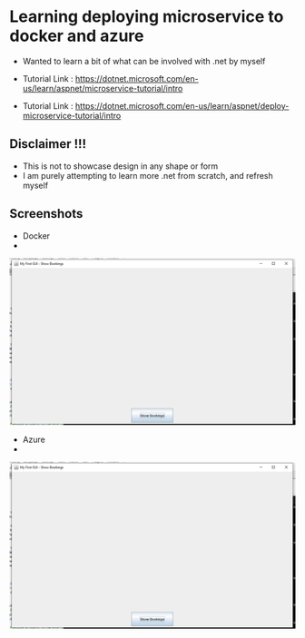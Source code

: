 # Learning deploying microservice to docker and azure
- Wanted to learn a bit of what can be involved with .net by myself

- Tutorial Link : https://dotnet.microsoft.com/en-us/learn/aspnet/microservice-tutorial/intro

- Tutorial Link : https://dotnet.microsoft.com/en-us/learn/aspnet/deploy-microservice-tutorial/intro

## Disclaimer !!!
- This is not to showcase design in any shape or form
- I am purely attempting to learn more .net from scratch, and refresh myself

## Screenshots
- Docker
- 
![ScreenShot](https://raw.githubusercontent.com/danrohangit/Java_Simple_Cancel_Booking_App/main/images/ShowBookings1.PNG)

- Azure
- 
![ScreenShot](https://raw.githubusercontent.com/danrohangit/Java_Simple_Cancel_Booking_App/main/images/ShowBookings1.PNG)
